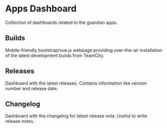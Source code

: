 # Apps Dashboard

Collection of dashboards related to the guardian apps.

## Builds

Mobile-friendly bootstrap/vue.js webpage providing over-the-air installation of
the latest development builds from TeamCity.

## Releases

Dashboard with the latest releases. Contains information like version number and
release date.

## Changelog

Dashboard with the changelog for latest release note. Useful to write release
notes.
